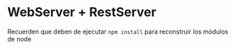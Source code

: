 # WebServer + RestServer

Recuerden que deben de ejecutar ```npm install``` para reconstruir los 
módulos de node